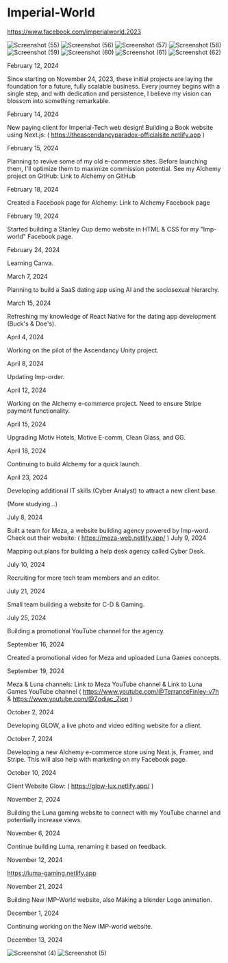# Imperial-World 

https://www.facebook.com/imperialworld.2023

![Screenshot (55)](https://github.com/TerranceFinleyZ/imperial-tech/assets/112042894/d45924db-ebba-429b-a4d3-3edd84f3d64a)
![Screenshot (56)](https://github.com/TerranceFinleyZ/imperial-tech/assets/112042894/bc9507d2-37bb-442e-8fa3-2d204272e1f7)
![Screenshot (57)](https://github.com/TerranceFinleyZ/imperial-tech/assets/112042894/8a20fd6d-02e0-4547-b6fb-f4cc0ecea67d)
![Screenshot (58)](https://github.com/TerranceFinleyZ/imperial-tech/assets/112042894/d1af168f-0bb9-4473-b0d7-8df01e8a0861)
![Screenshot (59)](https://github.com/TerranceFinleyZ/imperial-tech/assets/112042894/32da62c6-b00a-4a99-833b-610431253df8)
![Screenshot (60)](https://github.com/TerranceFinleyZ/imperial-tech/assets/112042894/9da8620d-5d57-4200-a224-0b0e87e8df2b)
![Screenshot (61)](https://github.com/TerranceFinleyZ/imperial-tech/assets/112042894/af873115-254e-4237-b204-27a600865223)
![Screenshot (62)](https://github.com/TerranceFinleyZ/imperial-tech/assets/112042894/33825179-624b-4ef4-bc06-5f33f6cc8d9a)


February 12, 2024

Since starting on November 24, 2023, these initial projects are laying the foundation for a future, fully scalable business. Every journey begins with a single step, and with dedication and persistence, I believe my vision can blossom into something remarkable.

February 14, 2024

New paying client for Imperial-Tech web design! Building a Book website using Next.js: ( https://theascendancyparadox-officialsite.netlify.app )   

February 15, 2024

Planning to revive some of my old e-commerce sites. Before launching them, I'll optimize them to maximize commission potential. See my Alchemy project on GitHub: Link to Alchemy on GitHub

February 18, 2024

Created a Facebook page for Alchemy: Link to Alchemy Facebook page

February 19, 2024

Started building a Stanley Cup demo website in HTML & CSS for my "Imp-world" Facebook page.

February 24, 2024

Learning Canva.

March 7, 2024

Planning to build a SaaS dating app using AI and the sociosexual hierarchy.

March 15, 2024

Refreshing my knowledge of React Native for the dating app development (Buck's & Doe's).

April 4, 2024

Working on the pilot of the Ascendancy Unity project.

April 8, 2024

Updating Imp-order.

April 12, 2024

Working on the Alchemy e-commerce project. Need to ensure Stripe payment functionality.

April 15, 2024

Upgrading Motiv Hotels, Motive E-comm, Clean Glass, and GG.

April 18, 2024

Continuing to build Alchemy for a quick launch.

April 23, 2024

Developing additional IT skills (Cyber Analyst) to attract a new client base.

(More studying...)

July 8, 2024

Built a team for Meza, a website building agency powered by Imp-word. Check out their website: ( https://meza-web.netlify.app/ )
July 9, 2024

Mapping out plans for building a help desk agency called Cyber Desk.

July 10, 2024

Recruiting for more tech team members and an editor.

July 21, 2024

Small team building a website for C-D & Gaming.

July 25, 2024

Building a promotional YouTube channel for the agency.

September 16, 2024

Created a promotional video for Meza and uploaded Luna Games concepts.

September 19, 2024

Meza & Luna channels: Link to Meza YouTube channel & Link to Luna Games YouTube channel ( https://www.youtube.com/@TerranceFinley-v7h & https://www.youtube.com/@Zodiac_Zion )

October 2, 2024

Developing GLOW, a live photo and video editing website for a client.

October 7, 2024

Developing a new Alchemy e-commerce store using Next.js, Framer, and Stripe. This will also help with marketing on my Facebook page.

October 10, 2024

Client Website Glow: ( https://glow-lux.netlify.app/ )

November 2, 2024

Building the Luna gaming website to connect with my YouTube channel and potentially increase views.

November 6, 2024

Continue building Luma, renaming it based on feedback.

November 12, 2024 

https://luma-gaming.netlify.app

November 21, 2024 

Building New IMP-World website, also Making a blender Logo animation. 

December 1, 2024

Continuing working on the New IMP-world website.

December 13, 2024

![Screenshot (4)](https://github.com/user-attachments/assets/803517bf-b590-405e-b5df-414481b42f69)
![Screenshot (5)](https://github.com/user-attachments/assets/a67dab97-8311-4181-ae0f-6a4a7a451317)

